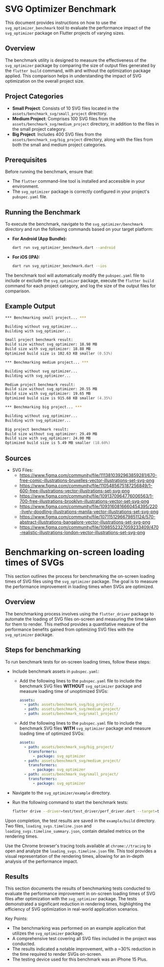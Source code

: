 # SVG Optimizer Benchmark

This document provides instructions on how to use the `svg_optimizer_benchmark` tool to evaluate the
performance impact of the `svg_optimizer` package on Flutter projects of varying sizes.

## Overview

The benchmark utility is designed to measure the effectiveness of the `svg_optimizer` package by
comparing the size of output files generated by the `flutter build` command, with and without the
optimization package applied. This comparison helps in understanding the impact of SVG optimization
on the overall project size.

## Project Categories

- **Small Project**: Consists of 10 SVG files located in the `assets/benchmark_svg/small_project`
  directory.
- **Medium Project**: Comprises 100 SVG files from the `assets/benchmark_svg/medium_project`
  directory, in addition to the files in the small project category.
- **Big Project**: Includes 400 SVG files from the `assets/benchmark_svg/big_project` directory,
  along with the files from both the small and medium project categories.

## Prerequisites

Before running the benchmark, ensure that:

- The `flutter` command-line tool is installed and accessible in your environment.
- The `svg_optimizer` package is correctly configured in your project's `pubspec.yaml` file.

## Running the Benchmark

To execute the benchmark, navigate to the `svg_optimizer/benchmark` directory and run the following
commands based on your target platform:

- **For Android (App Bundle):**
  ```zsh
  dart run svg_optimizer_benchmark.dart --android
  ```

- **For iOS (IPA):**
  ```zsh
  dart run svg_optimizer_benchmark.dart --ios
  ```

The benchmark tool will automatically modify the `pubspec.yaml` file to include or exclude
the `svg_optimizer` package, execute the `flutter build` command for each project category, and log
the size of the output files for comparison.

## Example Output

```zsh
*** Benchmarking small project... ***

Building without svg_optimizer...
Building with svg_optimizer...

Small project benchmark result:
Build size without svg_optimizer: 18.98 MB
Build size with svg_optimizer: 18.88 MB
Optimized build size is 102.63 KB smaller (0.53%)

*** Benchmarking medium project... ***

Building without svg_optimizer...
Building with svg_optimizer...

Medium project benchmark result:
Build size without svg_optimizer: 20.55 MB
Build size with svg_optimizer: 19.65 MB
Optimized build size is 915.68 KB smaller (4.35%)

*** Benchmarking big project... ***

Building without svg_optimizer...
Building with svg_optimizer...

Big project benchmark result:
Build size without svg_optimizer: 29.49 MB
Build size with svg_optimizer: 24.00 MB
Optimized build size is 5.49 MB smaller (18.60%)
```

## Sources

- SVG Files:
    - https://www.figma.com/community/file/1113810392963859281/670-free-comic-illustrations-bruxelles-vector-illustrations-set-svg-png
    - https://www.figma.com/community/file/1105485675187256849/1-600-free-illustrations-vector-illustrations-set-svg-png
    - https://www.figma.com/community/file/1091370964776006563/1-700-free-illustrations-brooklyn-illustrations-vector-set-svg-png
    - https://www.figma.com/community/file/1093160816660454395/220-lively-doodling-illustrations-manila-vector-illustrations-set-svg-png
    - https://www.figma.com/community/file/1071151296679851124/570-abstract-illustrations-bangalore-vector-illustrations-set-svg-png
    - https://www.figma.com/community/file/1098552327059233409/470-realistic-illustrations-london-vector-illustrations-set-svg-png

# Benchmarking on-screen loading times of SVGs

This section outlines the process for benchmarking the on-screen loading times of SVG files using
the `svg_optimizer` package. The goal is to measure the performance improvement in loading times
when SVGs are optimized.

## Overview

The benchmarking process involves using the `flutter_driver` package to automate the loading of SVG
files on-screen and measuring the time taken for them to render. This method provides a quantitative
measure of the performance benefits gained from optimizing SVG files with the `svg_optimizer`
package.

## Steps for benchmarking

To run benchmark tests for on-screen loading times, follow these steps:

- Include benchmark assets in `pubspec.yaml`:
    - Add the following lines to the `pubspec.yaml` file to include the benchmark SVG files
      **WITHOUT** `svg_optimizer` package and measure loading time of unoptimized SVGs:

      ```yaml
      assets:
        - path: assets/benchmark_svg/big_project/
        - path: assets/benchmark_svg/medium_project/
        - path: assets/benchmark_svg/small_project/
      ```

    - Add the following lines to the `pubspec.yaml` file to include the benchmark SVG files
      **WITH** `svg_optimizer` package and measure loading time of optimized SVGs:

      ```yaml
      assets:
        - path: assets/benchmark_svg/big_project/
          transformers:
            - package: svg_optimizer
        - path: assets/benchmark_svg/medium_project/
          transformers:
            - package: svg_optimizer
        - path: assets/benchmark_svg/small_project/
          transformers:
            - package: svg_optimizer
      ```  

- Navigate to the `svg_optimizer/example` directory.

- Run the following command to start the benchmark tests:

  ```zsh
  flutter drive --driver=test/test_driver/perf_driver.dart --target=test/benchmark_svg_loading_test.dart --no-dds --profile
  ```

Upon completion, the test results are saved in the `example/build` directory. Two
files, `loading_svgs.timeline.json` and `loading_svgs.timeline_summary.json`, contain detailed
metrics on the rendering times.

Use the Chrome browser's tracing tools available at `chrome://tracing` to open and analyze
the `loading_svgs.timeline.json` file. This tool provides a visual representation of the rendering
times, allowing for an in-depth analysis of the performance impact.

## Results

This section documents the results of benchmarking tests conducted to evaluate the performance
improvement in on-screen loading times of SVG files after optimization with the `svg_optimizer`
package.
The tests demonstrated a significant reduction in rendering times, highlighting the efficiency
of SVG optimization in real-world application scenarios.

Key Points:

- The benchmarking was performed on an example application that utilizes the `svg_optimizer` package.
- A comprehensive test covering all SVG files included in the project was conducted.
- The results indicated a notable improvement, with a ~30% reduction in the time required to render SVGs on-screen.
- The testing device used for this benchmark was an iPhone 15 Plus.